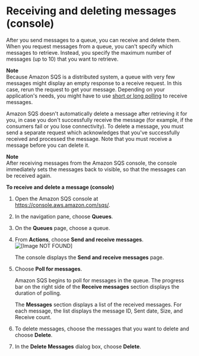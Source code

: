 # Receiving and deleting messages \(console\)<a name="sqs-using-receive-delete-message"></a>

After you send messages to a queue, you can receive and delete them\. When you request messages from a queue, you can't specify which messages to retrieve\. Instead, you specify the maximum number of messages \(up to 10\) that you want to retrieve\.

**Note**  
Because Amazon SQS is a distributed system, a queue with very few messages might display an empty response to a receive request\. In this case, rerun the request to get your message\. Depending on your application's needs, you might have to use [short or long polling](sqs-short-and-long-polling.md) to receive messages\.

Amazon SQS doesn't automatically delete a message after retrieving it for you, in case you don't successfully receive the message \(for example, if the consumers fail or you lose connectivity\)\. To delete a message, you must send a separate request which acknowledges that you've successfully received and processed the message\. Note that you must receive a message before you can delete it\. 

**Note**  
After receiving messages from the Amazon SQS console, the console immediately sets the messages back to visible, so that the messages can be received again\.

**To receive and delete a message \(console\)**

1. Open the Amazon SQS console at [https://console\.aws\.amazon\.com/sqs/](https://console.aws.amazon.com/sqs/)\.

1. In the navigation pane, choose **Queues**\.

1. On the **Queues** page, choose a queue\.

1. From **Actions**, choose **Send and receive messages**\.  
![\[Image NOT FOUND\]](http://docs.aws.amazon.com/AWSSimpleQueueService/latest/SQSDeveloperGuide/images/sqs-tutorials-sending-message-to-queue-send-a-message.png)

   The console displays the **Send and receive messages** page\.

1. Choose **Poll for messages**\.

   Amazon SQS begins to poll for messages in the queue\. The progress bar on the right side of the **Receive messages** section displays the duration of polling\.

   The **Messages** section displays a list of the received messages\. For each message, the list displays the message ID, Sent date, Size, and Receive count\.

1. To delete messages, choose the messages that you want to delete and choose **Delete**\.

1. In the **Delete Messages** dialog box, choose **Delete**\.